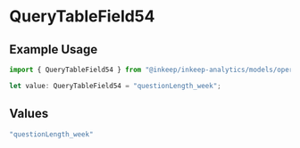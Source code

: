 # QueryTableField54

## Example Usage

```typescript
import { QueryTableField54 } from "@inkeep/inkeep-analytics/models/operations";

let value: QueryTableField54 = "questionLength_week";
```

## Values

```typescript
"questionLength_week"
```